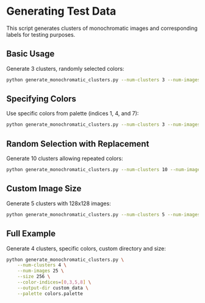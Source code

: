 # Generating Test Data
This script generates clusters of monochromatic images and corresponding labels for testing purposes.

## Basic Usage
Generate 3 clusters, randomly selected colors:
```bash
python generate_monochromatic_clusters.py --num-clusters 3 --num-images 50
```

## Specifying Colors
Use specific colors from palette (indices 1, 4, and 7):
```bash
python generate_monochromatic_clusters.py --num-clusters 3 --num-images 50 --color-indices=[1,4,7]
```

## Random Selection with Replacement
Generate 10 clusters allowing repeated colors:
```bash
python generate_monochromatic_clusters.py --num-clusters 10 --num-images 20 --with-replacement
```

## Custom Image Size
Generate 5 clusters with 128x128 images:
```bash
python generate_monochromatic_clusters.py --num-clusters 5 --num-images 30 --size 128
```

## Full Example
Generate 4 clusters, specific colors, custom directory and size:
```bash
python generate_monochromatic_clusters.py \
    --num-clusters 4 \
    --num-images 25 \
    --size 256 \
    --color-indices=[0,3,5,8] \
    --output-dir custom_data \
    --palette colors.palette
```
